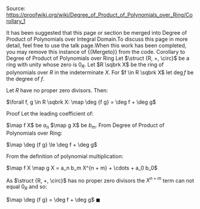 # 

Source: https://proofwiki.org/wiki/Degree_of_Product_of_Polynomials_over_Ring/Corollary_1


It has been suggested that this page or section be merged into Degree of Product of Polynomials over Integral Domain.To discuss this page in more detail, feel free to use the talk page.When this work has been completed, you may remove this instance of {{Mergeto}} from the code.
Corollary to Degree of Product of Polynomials over Ring
Let $\struct {R, +, \circ}$ be a ring with unity whose zero is $0_R$.
Let $R \sqbrk X$ be the ring of polynomials over $R$ in the indeterminate $X$.
For $f \in R \sqbrk X$ let $\deg f$ be the degree of $f$.

Let $R$ have no proper zero divisors.
Then:

$\forall f, g \in R \sqbrk X: \map \deg {f g} = \deg f + \deg g$


Proof
Let the leading coefficient of:

$\map f X$ be $a_n$
$\map g X$ be $b_m$.
From Degree of Product of Polynomials over Ring:

$\map \deg {f g} \le \deg f + \deg g$

From the definition of polynomial multiplication:

$\map f X \map g X = a_n b_m X^{n + m} + \cdots + a_0 b_0$

As $\struct {R, +, \circ}$ has no proper zero divisors the $X^{n + m}$ term can not equal $0_R$ and so:

$\map \deg {f g} = \deg f + \deg g$
$\blacksquare$





